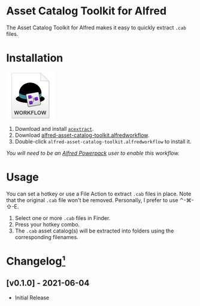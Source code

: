 # Asset Catalog Toolkit for Alfred

The Asset Catalog Toolkit for Alfred makes it easy to quickly extract `.cab` files.


# Installation

<a href="https://github.com/chrismessina/alfred-asset-catalog-toolkit/releases/latest"><img src="./assets/icon-workflow.png" alt="Workflow File Icon" width="128" height="128"></a>

1. Download and install [`acextract`](https://github.com/bartoszj/acextract/releases).
2. Download [alfred-asset-catalog-toolkit.alfredworkflow](https://github.com/chrismessina/alfred-asset-catalog-toolkit/releases/latest).
3. Double-click `alfred-asset-catalog-toolkit.alfredworkflow` to install it.

_You will need to be an [Alfred Powerpack](https://www.alfredapp.com/powerpack/) user to enable this workflow._

# Usage

You can set a hotkey or use a File Action to extract `.cab` files in place. Note that the original `.cab` file won't be removed. Personally, I prefer to use ⌃-⌘-⇧-E.

1. Select one or more `.cab` files in Finder.
2. Press your hotkey combo.
3. The `.cab` asset catalog(s) will be extracted into folders using the corresponding filenames. 

# Changelog[¹](https://keepachangelog.com/)

## [v0.1.0] - 2021-06-04
- Initial Release
